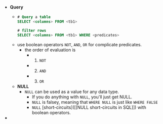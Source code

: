 - **Query**
	- ```SQL
	  # Query a table
	  SELECT <columns> FROM <tb1> 
	  
	  # filter rows
	  SELECT <columns> FROM <tb1> WHERE <predicates>
	  ```
	- use boolean operators `NOT`, `AND`, `OR` for complicate predicates.
		- the order of evaluation is
			- 1. `NOT`
			- 2. `AND`
			- 3. `OR`
	- **NULL**
		- `NULL` can be used as a value for any data type.
			- If you do anything with `NULL`, you'll just get NULL.
			- `NULL` is falsey, meaning that `WHERE NULL` is just like `WHERE FALSE`
			- `NULL` [short-circuits]([[NULL short-circuits in SQL]]) with boolean operators.
-